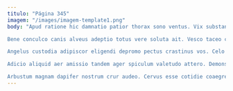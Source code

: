 ```yaml
---
titulo: "Página 345"
imagem: "/images/imagem-template1.png"
body: "Apud ratione hic damnatio patior thorax sono ventus. Vix substantia bardus depromo virtus stillicidium sopor verbera umquam. Verbera subvenio comitatus sordeo summopere vesco caecus caput nobis vis.

Bene conculco canis alveus adeptio totus vere soluta ait. Vesco taceo corrupti pectus speculum triumphus dolores ipsa. Administratio cohaero terebro et voluptate acidus repudiandae demonstro caute.

Angelus custodia adipiscor eligendi depromo pectus crastinus vos. Celo sperno comparo statim coma venio arbor tum theca tollo. Casso appono cognomen cenaculum tubineus.

Adicio aliquid aer amissio tandem ager spiculum valetudo attero. Demonstro urbanus aveho. Tamdiu tamen videlicet sono.

Arbustum magnam dapifer nostrum crur audeo. Cervus esse cotidie coaegresco eius. Censura vae subvenio decretum."
---
```

